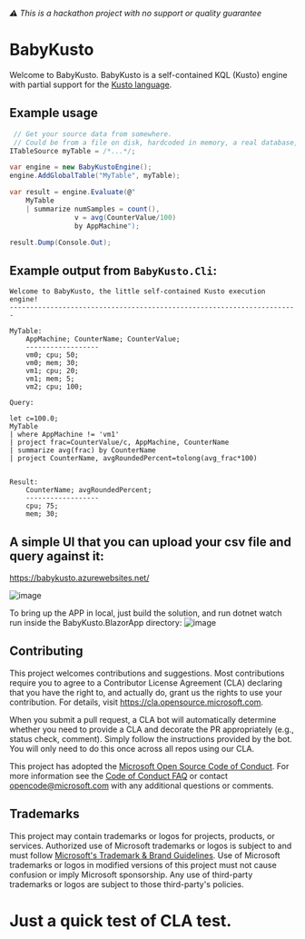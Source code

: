 _⚠ This is a hackathon project with no support or quality guarantee_

# BabyKusto

Welcome to BabyKusto. BabyKusto is a self-contained KQL (Kusto) engine
with partial support for the [Kusto language](https://docs.microsoft.com/en-us/azure/data-explorer/kusto/query/).

## Example usage

```cs
 // Get your source data from somewhere.
 // Could be from a file on disk, hardcoded in memory, a real database, etc.
ITableSource myTable = /*...*/;

var engine = new BabyKustoEngine();
engine.AddGlobalTable("MyTable", myTable);

var result = engine.Evaluate(@"
    MyTable
    | summarize numSamples = count(),
                v = avg(CounterValue/100)
                by AppMachine");

result.Dump(Console.Out);
```

## Example output from `BabyKusto.Cli`:

```
Welcome to BabyKusto, the little self-contained Kusto execution engine!
-----------------------------------------------------------------------

MyTable:
    AppMachine; CounterName; CounterValue;
    ------------------
    vm0; cpu; 50;
    vm0; mem; 30;
    vm1; cpu; 20;
    vm1; mem; 5;
    vm2; cpu; 100;

Query:

let c=100.0;
MyTable
| where AppMachine != 'vm1'
| project frac=CounterValue/c, AppMachine, CounterName
| summarize avg(frac) by CounterName
| project CounterName, avgRoundedPercent=tolong(avg_frac*100)


Result:
    CounterName; avgRoundedPercent;
    ------------------
    cpu; 75;
    mem; 30;
```

## A simple UI that you can upload your csv file and query against it:
https://babykusto.azurewebsites.net/

![image](https://user-images.githubusercontent.com/92544828/137521390-4c2168a8-40f1-40b3-b410-a81e9db2bd1e.png)

To bring up the APP in local, just build the solution, and run dotnet watch run inside the BabyKusto.BlazorApp directory:
![image](https://user-images.githubusercontent.com/92544828/137518974-3cba9d4f-dbcc-4d52-abde-1d99e34107f7.png)

## Contributing

This project welcomes contributions and suggestions.  Most contributions require you to agree to a
Contributor License Agreement (CLA) declaring that you have the right to, and actually do, grant us
the rights to use your contribution. For details, visit https://cla.opensource.microsoft.com.

When you submit a pull request, a CLA bot will automatically determine whether you need to provide
a CLA and decorate the PR appropriately (e.g., status check, comment). Simply follow the instructions
provided by the bot. You will only need to do this once across all repos using our CLA.

This project has adopted the [Microsoft Open Source Code of Conduct](https://opensource.microsoft.com/codeofconduct/).
For more information see the [Code of Conduct FAQ](https://opensource.microsoft.com/codeofconduct/faq/) or
contact [opencode@microsoft.com](mailto:opencode@microsoft.com) with any additional questions or comments.

## Trademarks

This project may contain trademarks or logos for projects, products, or services. Authorized use of Microsoft 
trademarks or logos is subject to and must follow 
[Microsoft's Trademark & Brand Guidelines](https://www.microsoft.com/en-us/legal/intellectualproperty/trademarks/usage/general).
Use of Microsoft trademarks or logos in modified versions of this project must not cause confusion or imply Microsoft sponsorship.
Any use of third-party trademarks or logos are subject to those third-party's policies.
























# Just a quick test of CLA test.
